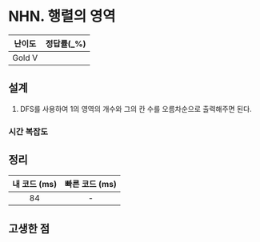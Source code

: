 # NHN. 행렬의 영역

| 난이도 | 정답률(\_%) |
| :----: | :---------: |
| Gold V |             |

## 설계

1. DFS를 사용하여 1의 영역의 개수와 그의 칸 수를 오름차순으로 출력해주면 된다.

### 시간 복잡도

## 정리

| 내 코드 (ms) | 빠른 코드 (ms) |
| :----------: | :------------: |
|      84      |       -        |

## 고생한 점
